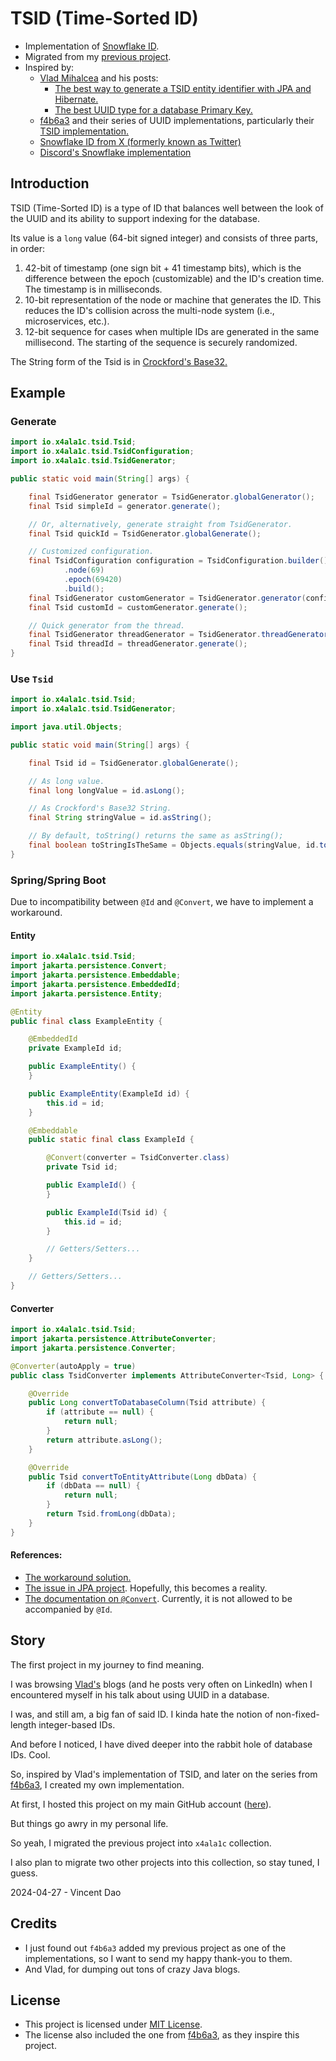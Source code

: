 # TSID (Time-Sorted ID)

- Implementation of [Snowflake ID](https://developer.twitter.com/en/docs/twitter-ids).
- Migrated from my [previous project](https://github.com/vincentdaogithub/tsid).
- Inspired by:
    - [Vlad Mihalcea](https://github.com/vladmihalcea) and his posts:
        - [The best way to generate a TSID entity identifier with JPA and Hibernate.](https://vladmihalcea.com/tsid-identifier-jpa-hibernate/)
        - [The best UUID type for a database Primary Key.](https://vladmihalcea.com/uuid-database-primary-key/)
    - [f4b6a3](https://github.com/f4b6a3) and their series of UUID implementations, particularly
      their [TSID implementation.](https://github.com/f4b6a3/tsid-creator)
    - [Snowflake ID from X (formerly known as Twitter)](https://en.wikipedia.org/wiki/Snowflake_ID)
    - [Discord's Snowflake implementation](https://discord.com/developers/docs/reference#snowflakes)

## Introduction

TSID (Time-Sorted ID) is a type of ID that balances well between the look of the UUID and its ability to support
indexing for the database.

Its value is a `long` value (64-bit signed integer) and consists of three parts, in order:

1. 42-bit of timestamp (one sign bit + 41 timestamp bits), which is the difference between the epoch (customizable)
   and the ID's creation time.
   The timestamp is in milliseconds.
2. 10-bit representation of the node or machine that generates the ID. This reduces the ID's collision across the
   multi-node system (i.e., microservices, etc.).
3. 12-bit sequence for cases when multiple IDs are generated in the same millisecond.
   The starting of the sequence is securely randomized.

The String form of the Tsid is in [Crockford's Base32.](https://www.crockford.com/base32.html)

## Example

### Generate

```java
import io.x4ala1c.tsid.Tsid;
import io.x4ala1c.tsid.TsidConfiguration;
import io.x4ala1c.tsid.TsidGenerator;

public static void main(String[] args) {

    final TsidGenerator generator = TsidGenerator.globalGenerator();
    final Tsid simpleId = generator.generate();

    // Or, alternatively, generate straight from TsidGenerator.
    final Tsid quickId = TsidGenerator.globalGenerate();

    // Customized configuration.
    final TsidConfiguration configuration = TsidConfiguration.builder()
            .node(69)
            .epoch(69420)
            .build();
    final TsidGenerator customGenerator = TsidGenerator.generator(configuration);
    final Tsid customId = customGenerator.generate();

    // Quick generator from the thread.
    final TsidGenerator threadGenerator = TsidGenerator.threadGenerator();
    final Tsid threadId = threadGenerator.generate();
}
```

### Use `Tsid`

```java
import io.x4ala1c.tsid.Tsid;
import io.x4ala1c.tsid.TsidGenerator;

import java.util.Objects;

public static void main(String[] args) {

    final Tsid id = TsidGenerator.globalGenerate();

    // As long value.
    final long longValue = id.asLong();

    // As Crockford's Base32 String.
    final String stringValue = id.asString();

    // By default, toString() returns the same as asString();
    final boolean toStringIsTheSame = Objects.equals(stringValue, id.toString());     // true
}
```

### Spring/Spring Boot

Due to incompatibility between `@Id` and `@Convert`, we have to implement a workaround.

#### Entity

```java
import io.x4ala1c.tsid.Tsid;
import jakarta.persistence.Convert;
import jakarta.persistence.Embeddable;
import jakarta.persistence.EmbeddedId;
import jakarta.persistence.Entity;

@Entity
public final class ExampleEntity {

    @EmbeddedId
    private ExampleId id;

    public ExampleEntity() {
    }

    public ExampleEntity(ExampleId id) {
        this.id = id;
    }

    @Embeddable
    public static final class ExampleId {

        @Convert(converter = TsidConverter.class)
        private Tsid id;

        public ExampleId() {
        }

        public ExampleId(Tsid id) {
            this.id = id;
        }

        // Getters/Setters...
    }

    // Getters/Setters...
}
```

#### Converter

```java
import io.x4ala1c.tsid.Tsid;
import jakarta.persistence.AttributeConverter;
import jakarta.persistence.Converter;

@Converter(autoApply = true)
public class TsidConverter implements AttributeConverter<Tsid, Long> {

    @Override
    public Long convertToDatabaseColumn(Tsid attribute) {
        if (attribute == null) {
            return null;
        }
        return attribute.asLong();
    }

    @Override
    public Tsid convertToEntityAttribute(Long dbData) {
        if (dbData == null) {
            return null;
        }
        return Tsid.fromLong(dbData);
    }
}
```

#### References:

- [The workaround solution.](https://stackoverflow.com/questions/44069361/convert-on-id-field)
- [The issue in JPA project](https://github.com/jakartaee/persistence/issues/207). Hopefully, this becomes a reality.
- [The documentation on `@Convert`](https://jakarta.ee/specifications/platform/9/apidocs/jakarta/persistence/convert).
  Currently, it is not allowed to be accompanied by `@Id`.

## Story

The first project in my journey to find meaning.

I was browsing [Vlad's](https://github.com/vladmihalcea) blogs (and he posts very often on LinkedIn) when I encountered
myself in his talk about using UUID in a database.

I was, and still am, a big fan of said ID. I kinda hate the notion of non-fixed-length integer-based IDs.

And before I noticed, I have dived deeper into the rabbit hole of database IDs. Cool.

So, inspired by Vlad's implementation of TSID, and later on the series from [f4b6a3](https://github.com/f4b6a3), I
created my own implementation.

At first, I hosted this project on my main GitHub account ([here](https://github.com/vincentdaogithub/tsid)).

But things go awry in my personal life.

So yeah, I migrated the previous project into `x4ala1c` collection.

I also plan to migrate two other projects into this collection, so stay tuned, I guess.

2024-04-27 - Vincent Dao

## Credits

- I just found out `f4b6a3` added my previous project as one of the implementations, so I want to send my happy
  thank-you to them.
- And Vlad, for dumping out tons of crazy Java blogs.

## License

- This project is licensed under [MIT License](LICENSE).
- The license also included the one from [f4b6a3](https://github.com/f4b6a3/tsid-creator/blob/master/LICENSE), as they
  inspire this project.
